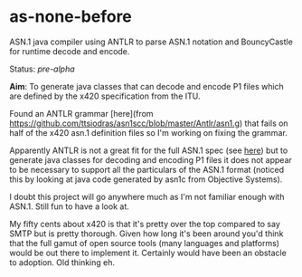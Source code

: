 as-none-before
==============

ASN.1 java compiler using ANTLR to parse ASN.1 notation and BouncyCastle for runtime decode and encode.

Status: *pre-alpha*

**Aim**: To generate java classes that can decode and encode P1 files which are defined by the x420 specification from the ITU.

Found an ANTLR grammar [here](from https://github.com/ttsiodras/asn1scc/blob/master/Antlr/asn1.g) that fails on half of the x420 asn.1 definition files so I'm working on fixing the grammar.

Apparently ANTLR is not a great fit for the full ASN.1 spec (see [here](https://sites.google.com/site/ramaswamyr/article/parsing-asn-1)) but to generate java classes for decoding and encoding P1 files it does not appear to be necessary to support all the particulars of the ASN.1 format (noticed this by looking at java code generated by asn1c from Objective Systems).

I doubt this project will go anywhere much as I'm not familiar enough with ASN.1. Still fun to have a look at.

My fifty cents about x420 is that it's pretty over the top compared to say SMTP but is pretty thorough. Given how long it's been around you'd think that the full gamut of open source tools (many languages and platforms)  would be out there to implement it. Certainly would have been an obstacle to adoption. Old thinking eh. 


